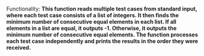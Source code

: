 Functionality: **This function reads multiple test cases from standard input, where each test case consists of a list of integers. It then finds the minimum number of consecutive equal elements in each list. If all elements in a list are equal, it outputs -1. Otherwise, it outputs the minimum number of consecutive equal elements. The function processes each test case independently and prints the results in the order they were received.**